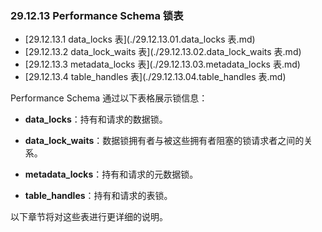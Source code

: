 ### 29.12.13 Performance Schema 锁表

- [29.12.13.1 data_locks 表](./29.12.13.01.data_locks 表.md)
- [29.12.13.2 data_lock_waits 表](./29.12.13.02.data_lock_waits 表.md)
- [29.12.13.3 metadata_locks 表](./29.12.13.03.metadata_locks 表.md)
- [29.12.13.4 table_handles 表](./29.12.13.04.table_handles 表.md)

Performance Schema 通过以下表格展示锁信息：

- **data_locks**：持有和请求的数据锁。
  
- **data_lock_waits**：数据锁拥有者与被这些拥有者阻塞的锁请求者之间的关系。
  
- **metadata_locks**：持有和请求的元数据锁。
  
- **table_handles**：持有和请求的表锁。

以下章节将对这些表进行更详细的说明。
